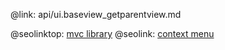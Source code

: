 @link: api/ui.baseview_getparentview.md

@seolinktop: [mvc library](https://webix.com)
@seolink: [context menu](https://webix.com/widget/contextmenu/)